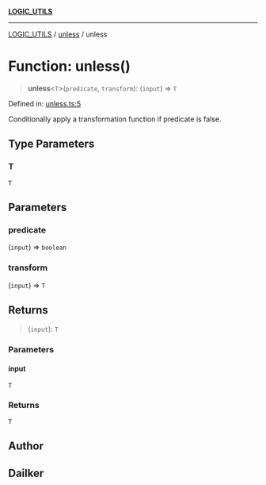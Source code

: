 [**LOGIC_UTILS**](../../README.md)

***

[LOGIC_UTILS](../../README.md) / [unless](../README.md) / unless

# Function: unless()

> **unless**\<`T`\>(`predicate`, `transform`): (`input`) => `T`

Defined in: [unless.ts:5](https://github.com/dailker/everyutil/blob/d99125d64df5681bba8d2a0f0d24c32625cbf289/src/logic/unless.ts#L5)

Conditionally apply a transformation function if predicate is false.

## Type Parameters

### T

`T`

## Parameters

### predicate

(`input`) => `boolean`

### transform

(`input`) => `T`

## Returns

> (`input`): `T`

### Parameters

#### input

`T`

### Returns

`T`

## Author

## Dailker
